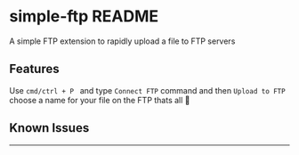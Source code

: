 # simple-ftp README

A simple FTP extension to rapidly upload a file to FTP servers

## Features

Use `cmd/ctrl + P ` and type `Connect FTP` command and then `Upload to FTP` choose a name for your file on the FTP thats all 🐼

## Known Issues


-----------------------------------------------------------------------------------------------------------



